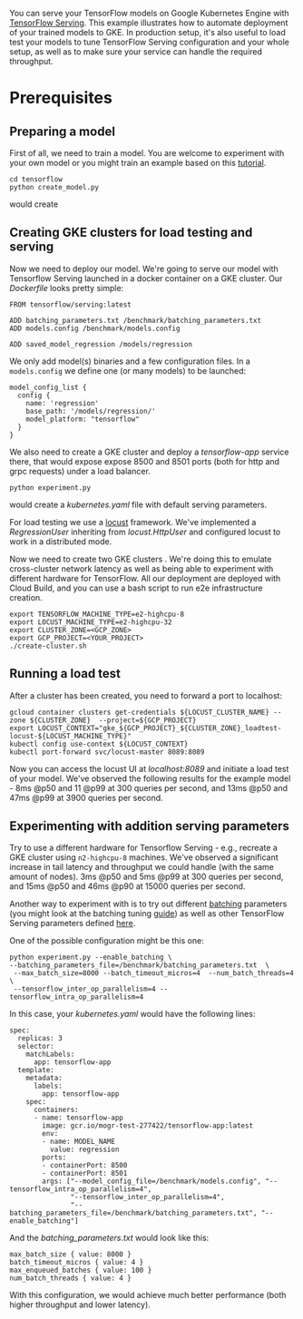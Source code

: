 You can serve your TensorFlow models on Google Kubernetes Engine with
[TensorFlow Serving](https://www.tensorflow.org/tfx/guide/serving). This
example illustrates how to automate deployment of your trained models to GKE.
In production setup, it's also useful to load test your models to tune
TensorFlow Serving configuration and your whole setup, as well as to make sure
your service can handle the required throughput.
# Prerequisites
## Preparing a model
First of all, we need to train a model. You are welcome to experiment with your
own model or you might train an example based on this
[tutorial](https://www.tensorflow.org/tutorials/structured_data/feature_columns).  

```
cd tensorflow
python create_model.py
```
would create
## Creating GKE clusters for load testing and serving
Now we need to deploy our model. We're going to serve our model with Tensorflow Serving
launched in a docker container on a GKE cluster. Our _Dockerfile_ looks pretty simple:
```
FROM tensorflow/serving:latest

ADD batching_parameters.txt /benchmark/batching_parameters.txt
ADD models.config /benchmark/models.config

ADD saved_model_regression /models/regression
```
We only add model(s) binaries and a few configuration files. In a `models.config` we define
one (or many models) to be launched:
```
model_config_list {
  config {
    name: 'regression'
    base_path: '/models/regression/'
    model_platform: "tensorflow"
  }
}

```
We also need to create a GKE cluster and deploy a _tensorflow-app_ service there, that would
expose expose 8500 and 8501 ports (both for http and grpc requests) under a load balancer. 
```
python experiment.py
```
would create a _kubernetes.yaml_ file with default serving parameters.

For load testing we use a [locust](https://locust.io/) framework. We've implemented a _RegressionUser_
inheriting from _locust.HttpUser_ and configured locust to work in a distributed mode.

Now we need to create two GKE clusters . We're doing this to emulate cross-cluster network latency
as well as being able to experiment with different hardware for TensorFlow. All our deployment are
deployed with Cloud Build, and you can use a bash script to run e2e infrastructure creation.
```
export TENSORFLOW_MACHINE_TYPE=e2-highcpu-8
export LOCUST_MACHINE_TYPE=e2-highcpu-32
export CLUSTER_ZONE=<GCP_ZONE>
export GCP_PROJECT=<YOUR_PROJECT>
./create-cluster.sh
```

## Running a load test
After a cluster has been created, you need to forward a port to localhost:
```
gcloud container clusters get-credentials ${LOCUST_CLUSTER_NAME} --zone ${CLUSTER_ZONE}  --project=${GCP_PROJECT}
export LOCUST_CONTEXT="gke_${GCP_PROJECT}_${CLUSTER_ZONE}_loadtest-locust-${LOCUST_MACHINE_TYPE}"
kubectl config use-context ${LOCUST_CONTEXT}
kubectl port-forward svc/locust-master 8089:8089
```
Now you can access the locust UI at _localhost:8089_ and initiate a load test of your model.
We've observed the following results for the example model - 8ms @p50 and 11 @p99 at 300 queries per
second, and 13ms @p50 and 47ms @p99 at 3900 queries per second.

## Experimenting with addition serving parameters
Try to use a different hardware for Tensorflow Serving - e.g., recreate a GKE cluster using
`n2-highcpu-8` machines. We've observed a significant increase in tail
latency and throughput we could handle (with the same amount of nodes). 3ms @p50 and 5ms @p99 at
300 queries per second, and 15ms @p50 and 46ms @p90 at 15000 queries per second.

Another way to experiment with is to try out different [batching](https://www.tensorflow.org/tfx/serving/serving_config#batching_configuration)
parameters (you might look at the batching tuning 
[guide](https://github.com/tensorflow/serving/blob/master/tensorflow_serving/batching/README.md#performance-tuning))
as well as other TensorFlow Serving parameters defined
[here](https://github.com/tensorflow/serving/blob/master/tensorflow_serving/model_servers/main.cc#L59).

One of the possible configuration might be this one:
```
python experiment.py --enable_batching \
--batching_parameters_file=/benchmark/batching_parameters.txt  \
 --max_batch_size=8000 --batch_timeout_micros=4  --num_batch_threads=4  \
 --tensorflow_inter_op_parallelism=4 --tensorflow_intra_op_parallelism=4
```
In this case, your _kubernetes.yaml_ would have the following lines:
```
spec:
  replicas: 3
  selector:
    matchLabels:
      app: tensorflow-app
  template:
    metadata:
      labels:
        app: tensorflow-app
    spec:
      containers:
      - name: tensorflow-app
        image: gcr.io/mogr-test-277422/tensorflow-app:latest
        env:
        - name: MODEL_NAME
          value: regression
        ports:
        - containerPort: 8500
        - containerPort: 8501
        args: ["--model_config_file=/benchmark/models.config", "--tensorflow_intra_op_parallelism=4",
               "--tensorflow_inter_op_parallelism=4",
               "--batching_parameters_file=/benchmark/batching_parameters.txt", "--enable_batching"]
```
And the _batching_parameters.txt_ would look like this:
```
max_batch_size { value: 8000 }
batch_timeout_micros { value: 4 }
max_enqueued_batches { value: 100 }
num_batch_threads { value: 4 }
```
With this configuration, we would achieve much better performance (both higher throughput and lower
latency).
